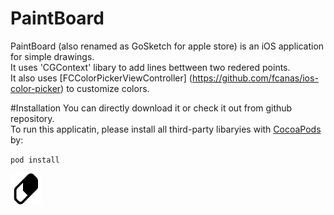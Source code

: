 # PaintBoard
PaintBoard (also renamed as GoSketch for apple store) is an iOS application for simple drawings.   
It uses 'CGContext' libary to add lines bettween two redered points.   
It also uses [FCColorPickerViewController] (https://github.com/fcanas/ios-color-picker) to customize colors.  

#Installation
You can directly download it or check it out from github repository.   
To run this applicatin, please install all third-party libaryies with [CocoaPods](http://cocoapods.org/) by:
  
 `pod install`


![GitHub Logo](PaintBoard/icons/Eraser-50.png)
